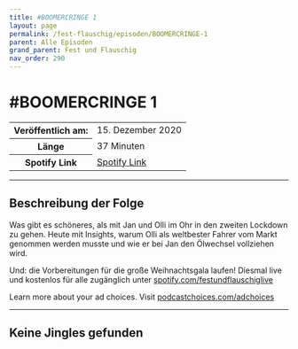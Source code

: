 ```yaml
---
title: #BOOMERCRINGE 1
layout: page
permalink: /fest-flauschig/episoden/BOOMERCRINGE-1
parent: Alle Episoden
grand_parent: Fest und Flauschig
nav_order: 290
---
```


# #BOOMERCRINGE 1
<table class="resp-table dcf-table dcf-table-responsive dcf-table-bordered dcf-table-striped dcf-w-100%">
                    <tbody>
                        <tr>
                            <th scope="row">Veröffentlich am:</th>
                            <td data-label="Veröffentlich am:">15. Dezember 2020</td>
                        </tr>
                        <tr>
                            <th scope="row">Länge </th>
                            <td data-label="Länge ">37 Minuten</td>
                        </tr><tr>
                                <th scope="row">Spotify Link</th>
                                <td data-label="Spotify Link"><a href="https://open.spotify.com/episode/4b4yUNeiaortmR18N88QPv">Spotify Link</a></td>
                            </tr></tbody>
                </table>

***

## Beschreibung der Folge

<div>
<p>Was gibt es schöneres, als mit Jan und Olli im Ohr in den zweiten Lockdown zu gehen. Heute mit Insights, warum Olli als weltbester Fahrer vom Markt genommen werden musste und wie er bei Jan den Ölwechsel vollziehen wird. </p><p>Und: die Vorbereitungen für die große Weihnachtsgala laufen! Diesmal live und kostenlos für alle zugänglich unter <a href="http://spotify.com/festundflauschiglive">spotify.com/festundflauschiglive</a></p><p> </p><p>Learn more about your ad choices. Visit <a href="https://podcastchoices.com/adchoices">podcastchoices.com/adchoices</a></p>  
</div>

***

## Keine Jingles gefunden